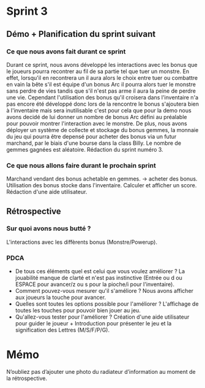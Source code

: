 # Sprint 3

## Démo + Planification du sprint suivant

### Ce que nous avons fait durant ce sprint

Durant ce sprint, nous avons développé les interactions avec les bonus que le joueurs pourra recontrer au fil de sa partie tel que tuer un monstre. En effet, lorsqu'il en recontrera un il aura alors le choix entre tuer ou combattre en vain la bête s'il est équipe d'un bonus Arc il pourra alors tuer le monstre sans perdre de vies tandis que s'il n'est pas arme il aura la peine de perdre une vie. Cependant l'utilisation des bonus qu'il croisera dans l'inventaire n'a pas encore été développé donc lors de la rencontre le bonus s'ajoutera bien à l'inventaire mais sera inutilisable c'est pour cela que pour la demo nous avons decidé de lui donner un nombre de bonus Arc défini au préalable pour pouvoir montrer l'interaction avec le monstre. 
De plus, nous avons déployer un système de collecte et stockage du bonus gemmes, la monnaie du jeu qui pourra être depensé pour acheter des bonus via un futur marchand, par le biais d'une bourse dans la class Billy. Le nombre de gemmes gagnées est aléatoire.
Rédaction du sprint numéro 3.

### Ce que nous allons faire durant le prochain sprint
Marchand vendant des bonus achetable en gemmes.
	-> acheter des bonus.
Utilisation des bonus stocke dans l'inventaire.
Calculer et afficher un score.
Rédaction d'une aide utilisateur.

## Rétrospective

### Sur quoi avons nous butté ?
L'interactions avec les diffèrents bonus (Monstre/Powerup).


### PDCA
* De tous ces éléments quel est celui que vous voulez améliorer ? La jouabilité manque de clarté et n'est pas instinctive (Entrée ou d ou ESPACE pour avancer/z ou s pour la pioche/i pour l'inventaire).
* Comment pouvez-vous mesurer qu'il s'améliore ? Nous avons afficher aux joueurs la touche pour avancer.
* Quelles sont toutes les options possible pour l'améliorer ? L'affichage de toutes les touches pour pouvoir bien jouer au jeu.
* Qu'allez-vous tester pour l'améliorer ? Création d'une aide utilisateur pour guider le joueur + Introduction pour présenter le jeu et la signification des Lettres (M/S/F/P/G).

# Mémo
N’oubliez pas d’ajouter une photo du radiateur d’information au moment de la rétrospective.